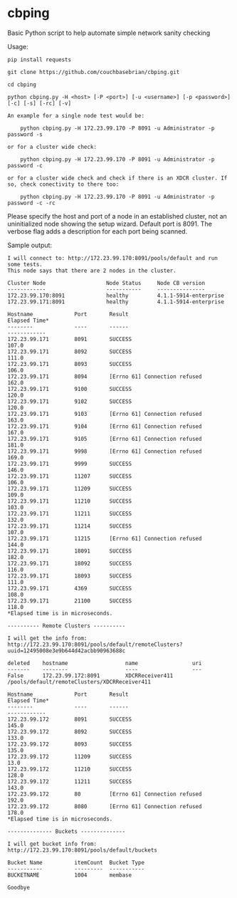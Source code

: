 # cbping
Basic Python script to help automate simple network sanity checking

Usage:

    pip install requests
    
    git clone https://github.com/couchbasebrian/cbping.git
    
    cd cbping
    
    python cbping.py -H <host> [-P <port>] [-u <username>] [-p <password>] [-c] [-s] [-rc] [-v]
    
    An example for a single node test would be:
    
        python cbping.py -H 172.23.99.170 -P 8091 -u Administrator -p password -s
    
    or for a cluster wide check:
    
        python cbping.py -H 172.23.99.170 -P 8091 -u Administrator -p password -c
        
    or for a cluster wide check and check if there is an XDCR cluster. If so, check conectivity to there too:
    
        python cbping.py -H 172.23.99.170 -P 8091 -u Administrator -p password -c -rc
    

Please specify the host and port of a node in an established cluster, not an uninitialized node showing the setup wizard. Default port is 8091.
The verbose flag adds a description for each port being scanned.

Sample output:
    
    I will connect to: http://172.23.99.170:8091/pools/default and run some tests.
    This node says that there are 2 nodes in the cluster.
    
    Cluster Node                   Node Status     Node CB version               
    ------------                   -----------     ---------------               
    172.23.99.170:8091             healthy         4.1.1-5914-enterprise         
    172.23.99.171:8091             healthy         4.1.1-5914-enterprise         
    
    Hostname             Port       Result                                   Elapsed Time*
    --------             ----       ------                                   ------------
    172.23.99.171        8091       SUCCESS                                  107.0
    172.23.99.171        8092       SUCCESS                                  111.0
    172.23.99.171        8093       SUCCESS                                  106.0
    172.23.99.171        8094       [Errno 61] Connection refused            162.0
    172.23.99.171        9100       SUCCESS                                  120.0
    172.23.99.171        9102       SUCCESS                                  120.0
    172.23.99.171        9103       [Errno 61] Connection refused            163.0
    172.23.99.171        9104       [Errno 61] Connection refused            167.0
    172.23.99.171        9105       [Errno 61] Connection refused            181.0
    172.23.99.171        9998       [Errno 61] Connection refused            169.0
    172.23.99.171        9999       SUCCESS                                  146.0
    172.23.99.171        11207      SUCCESS                                  106.0
    172.23.99.171        11209      SUCCESS                                  109.0
    172.23.99.171        11210      SUCCESS                                  103.0
    172.23.99.171        11211      SUCCESS                                  132.0
    172.23.99.171        11214      SUCCESS                                  107.0
    172.23.99.171        11215      [Errno 61] Connection refused            144.0
    172.23.99.171        18091      SUCCESS                                  182.0
    172.23.99.171        18092      SUCCESS                                  116.0
    172.23.99.171        18093      SUCCESS                                  111.0
    172.23.99.171        4369       SUCCESS                                  108.0
    172.23.99.171        21100      SUCCESS                                  118.0             
    *Elapsed time is in microseconds.
    
    ---------- Remote Clusters ----------
    
    I will get the info from: http://172.23.99.170:8091/pools/default/remoteClusters?uuid=12495008e3e9b644d42acbb90963688c
    
    deleted    hostname                  name                 uri                                               
    -------    --------                  ----                 ---                                               
    False      172.23.99.172:8091        XDCRReceiver411      /pools/default/remoteClusters/XDCRReceiver411     
    
    Hostname             Port       Result                                   Elapsed Time*        
    --------             ----       ------                                   ------------        
    172.23.99.172        8091       SUCCESS                                  145.0            
    172.23.99.172        8092       SUCCESS                                  133.0            
    172.23.99.172        8093       SUCCESS                                  135.0            
    172.23.99.172        11209      SUCCESS                                  13.0             
    172.23.99.172        11210      SUCCESS                                  128.0            
    172.23.99.172        11211      SUCCESS                                  143.0            
    172.23.99.172        80         [Errno 61] Connection refused            192.0            
    172.23.99.172        8080       [Errno 61] Connection refused            178.0            
    *Elapsed time is in microseconds.
    
    -------------- Buckets --------------
    
    I will get bucket info from: http://172.23.99.170:8091/pools/default/buckets
    
    Bucket Name          itemCount  Bucket Type    
    -----------          ---------  -----------    
    BUCKETNAME           1004       membase        
    
    Goodbye
    
